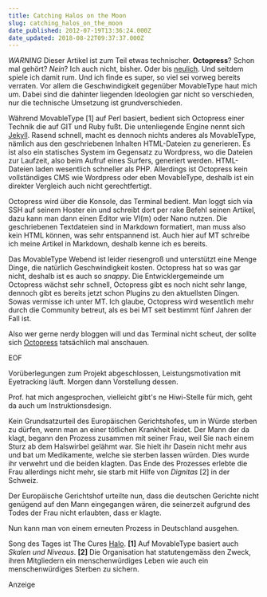 ```yaml
---
title: Catching Halos on the Moon
slug: catching_halos_on_the_moon
date_published: 2012-07-19T13:36:24.000Z
date_updated: 2018-08-22T09:37:37.000Z
---
```


*WARNING* Dieser Artikel ist zum Teil etwas technischer.
**Octopress**? Schon mal gehört? *Nein*? Ich auch nicht, bisher. Oder bis [neulich](__GHOST_URL__/octopress-einen-blick-wert/). Und seitdem spiele ich damit rum. Und ich finde es super, so viel sei vorweg bereits verraten. Vor allem die Geschwindigkeit gegenüber MovableType haut mich um. Dabei sind die dahinter liegenden Ideologien gar nicht so verschieden, nur die technische Umsetzung ist grundverschieden.

Während MovableType [1] auf Perl basiert, bedient sich Octopress einer Technik die auf GIT und Ruby fußt. Die untenliegende Engine nennt sich [Jekyll](http://jekyllrb.com/). Rasend schnell, macht es dennoch nichts anderes als MovableType, nämlich aus den geschriebenen Inhalten HTML-Dateien zu generieren. Es ist also ein statisches System im Gegensatz zu Wordpress, wo die Dateien zur Laufzeit, also beim Aufruf eines Surfers, generiert werden. HTML-Dateien laden wesentlich schneller als PHP. Allerdings ist Octopress kein vollständiges CMS wie Wordpress oder eben MovableType, deshalb ist ein direkter Vergleich auch nicht gerechtfertigt.

Octopress wird über die Konsole, das Terminal bedient. Man loggt sich via SSH auf seinem Hoster ein und schreibt dort per rake Befehl seinen Artikel, dazu kann man dann einen Editor wie VI(m) oder Nano nutzen. Die geschriebenen Textdateien sind in Markdown formatiert, man muss also kein HTML können, was sehr entspannend ist. Auch hier auf MT schreibe ich meine Artikel in Markdown, deshalb kenne ich es bereits.

Das MovableType Webend ist leider riesengroß und unterstützt eine Menge Dinge, die natürlich Geschwindigkeit kosten. Octopress hat so was gar nicht, deshalb ist es auch so *snappy*. Die Entwicklergemeinde um Octopress wächst sehr schnell, Octopress gibt es noch nicht sehr lange, dennoch gibt es bereits jetzt schon Plugins zu den aktuellsten Dingen. Sowas vermisse ich unter MT. Ich glaube, Octopress wird wesentlich mehr durch die Community betreut, als es bei MT seit bestimmt fünf Jahren der Fall ist.

Also wer gerne nerdy bloggen will und das Terminal nicht scheut, der sollte sich [Octopress](http://octopress.org/) tatsächlich mal anschauen.

EOF

Vorüberlegungen zum Projekt abgeschlossen, Leistungsmotivation mit Eyetracking läuft. Morgen dann Vorstellung dessen.

Prof. hat mich angesprochen, vielleicht gibt's ne Hiwi-Stelle für mich, geht da auch um Instruktionsdesign.

Kein Grundsatzurteil des Europäischen Gerichtshofes, um in Würde sterben zu dürfen, wenn man an einer tötlichen Krankheit leidet. Der Mann der da klagt, begann den Prozess zusammen mit seiner Frau, weil Sie nach einem Sturz ab dem Halswirbel gelähmt war. Sie hielt ihr Dasein nicht mehr aus und bat um Medikamente, welche sie sterben lassen würden. Dies wurde ihr verwehrt und die beiden klagten. Das Ende des Prozesses erlebte die Frau allerdings nicht mehr, sie starb mit Hilfe von *Dignitas* [2] in der Schweiz.

Der Europäische Gerichtshof urteilte nun, dass die deutschen Gerichte nicht genügend auf den Mann eingegangen wären, die seinerzeit aufgrund des Todes der Frau nicht erlaubten, dass er klagte.

Nun kann man von einem erneuten Prozess in Deutschland ausgehen.

Song des Tages ist The Cures [Halo](http://www.youtube.com/watch?v=wmqJBm72WP8).
**[1]** Auf MovableType basiert auch *Skalen und Niveaus*.
**[2]** Die Organisation hat statutengemäss den Zweck, ihren Mitgliedern ein menschenwürdiges Leben wie auch ein menschenwürdiges Sterben zu sichern.

Anzeige
<!--
google_ad_client = "ca-pub-2423874063542870";
/* mt_breit_seite */
google_ad_slot = "1283354947";
google_ad_width = 300;
google_ad_height = 250;
//-->
